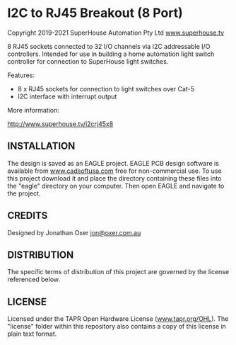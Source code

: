 I2C to RJ45 Breakout (8 Port)
=============================
Copyright 2019-2021 SuperHouse Automation Pty Ltd  www.superhouse.tv  

8 RJ45 sockets connected to 32 I/O channels via I2C addressable
I/O controllers. Intended for use in building a home automation light
switch controller for connection to SuperHouse light switches.

Features:

 * 8 x RJ45 sockets for connection to light switches over Cat-5
 * I2C interface with interrupt output

More information:

  http://www.superhouse.tv/i2crj45x8

INSTALLATION
------------
The design is saved as an EAGLE project. EAGLE PCB design software is
available from www.cadsoftusa.com free for non-commercial use. To use
this project download it and place the directory containing these files
into the "eagle" directory on your computer. Then open EAGLE and
navigate to the project.


CREDITS
-------
Designed by Jonathan Oxer jon@oxer.com.au


DISTRIBUTION
------------
The specific terms of distribution of this project are governed by the
license referenced below.


LICENSE
-------
Licensed under the TAPR Open Hardware License (www.tapr.org/OHL).
The "license" folder within this repository also contains a copy of
this license in plain text format.
